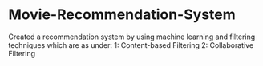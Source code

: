 # Movie-Recommendation-System
Created a recommendation system by using machine learning and  filtering techniques which are as under:        1: Content-based Filtering      2: Collaborative Filtering
